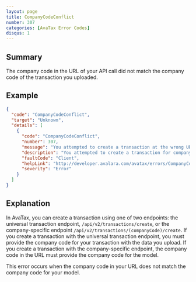 ```yaml
---
layout: page
title: CompanyCodeConflict
number: 307
categories: [AvaTax Error Codes]
disqus: 1
---
```


## Summary

The company code in the URL of your API call did not match the company code of the transaction you uploaded.

## Example

```json
{
  "code": "CompanyCodeConflict",
  "target": "Unknown",
  "details": [
    {
      "code": "CompanyCodeConflict",
      "number": 307,
      "message": "You attempted to create a transaction at the wrong URL.",
      "description": "You attempted to create a transaction for company '-1-' using the URL for company '-0-'.",
      "faultCode": "Client",
      "helpLink": "http://developer.avalara.com/avatax/errors/CompanyCodeConflict",
      "severity": "Error"
    }
  ]
}
```

## Explanation

In AvaTax, you can create a transaction using one of two endpoints: the universal transaction endpoint, `/api/v2/transactions/create`, or the company-specific
endpoint `/api/v2/transactions/(companyCode)/create`.  If you create a transaction with the universal transaction endpoint, you must provide the company code
for your transaction with the data you upload.  If you create a transaction with the company-specific endpoint, the company code in the URL must provide the company
code for the model.

This error occurs when the company code in your URL does not match the company code for your model.
